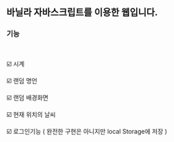 ## 바닐라 자바스크립트를 이용한 웹입니다.
### 기능
<br />
<div>
  
☑️ 시계
<br />

☑️ 랜덤 명언
<br />

☑️ 랜덤 배경화면
<br />

☑️ 현재 위치의 날씨
<br />

☑️ 로그인기능 ( 완전한 구현은 아니지만 local Storage에 저장 )
</div>
